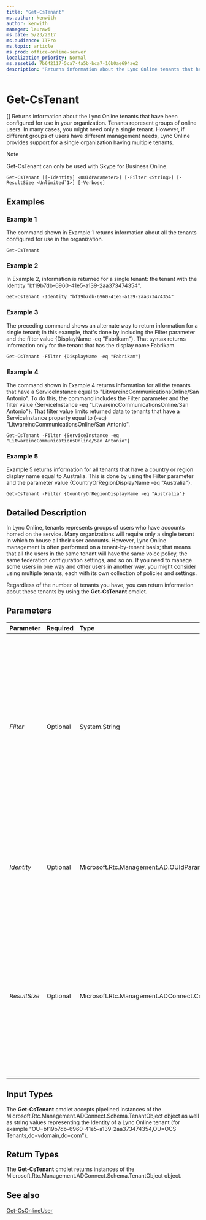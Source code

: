```yaml
---
title: "Get-CsTenant"
ms.author: kenwith
author: kenwith
manager: laurawi
ms.date: 5/23/2017
ms.audience: ITPro
ms.topic: article
ms.prod: office-online-server
localization_priority: Normal
ms.assetid: 7b642117-5ca7-4a5b-bca7-16b0ae694ae2
description: "Returns information about the Lync Online tenants that have been configured for use in your organization. Tenants represent groups of online users. In many cases, you might need only a single tenant. However, if different groups of users have different management needs, Lync Online provides support for a single organization having multiple tenants."
---
```


# Get-CsTenant
[]
Returns information about the Lync Online tenants that have been configured for use in your organization. Tenants represent groups of online users. In many cases, you might need only a single tenant. However, if different groups of users have different management needs, Lync Online provides support for a single organization having multiple tenants.
  
> [!NOTE]
> Get-CsTenant can only be used with Skype for Business Online. 
  
```
Get-CsTenant [[-Identity] <OUIdParameter>] [-Filter <String>] [-ResultSize <Unlimited`1>] [-Verbose]
```

## Examples
<a name="Examples"> </a>

### Example 1

The command shown in Example 1 returns information about all the tenants configured for use in the organization.
  
```
Get-CsTenant
```

### Example 2

In Example 2, information is returned for a single tenant: the tenant with the Identity "bf19b7db-6960-41e5-a139-2aa373474354".
  
```
Get-CsTenant -Identity "bf19b7db-6960-41e5-a139-2aa373474354"
```

### Example 3

The preceding command shows an alternate way to return information for a single tenant; in this example, that's done by including the Filter parameter and the filter value {DisplayName -eq "Fabrikam"}. That syntax returns information only for the tenant that has the display name Fabrikam.
  
```
Get-CsTenant -Filter {DisplayName -eq "Fabrikam"}
```

### Example 4

The command shown in Example 4 returns information for all the tenants that have a ServiceInstance equal to "LitwareincCommunicationsOnline/San Antonio". To do this, the command includes the Filter parameter and the filter value {ServiceInstance -eq "LitwareincCommunicationsOnline/San Antonio"}. That filter value limits returned data to tenants that have a ServiceInstance property equal to (-eq) "LitwareincCommunicationsOnline/San Antonio".
  
```
Get-CsTenant -Filter {ServiceInstance -eq "LitwareincCommunicationsOnline/San Antonio"}
```

### Example 5

Example 5 returns information for all tenants that have a country or region display name equal to Australia. This is done by using the Filter parameter and the parameter value {CountryOrRegionDisplayName -eq "Australia"}.
  
```
Get-CsTenant -Filter {CountryOrRegionDisplayName -eq "Australia"}
```

## Detailed Description
<a name="DetailedDescription"> </a>

In Lync Online, tenants represents groups of users who have accounts homed on the service. Many organizations will require only a single tenant in which to house all their user accounts. However, Lync Online management is often performed on a tenant-by-tenant basis; that means that all the users in the same tenant will have the same voice policy, the same federation configuration settings, and so on. If you need to manage some users in one way and other users in another way, you might consider using multiple tenants, each with its own collection of policies and settings.
  
Regardless of the number of tenants you have, you can return information about these tenants by using the **Get-CsTenant** cmdlet.
  
## Parameters
<a name="DetailedDescription"> </a>

|**Parameter**|**Required**|**Type**|**Description**|
|:-----|:-----|:-----|:-----|
| _Filter_ <br/> |Optional  <br/> |System.String  <br/> |Enables you to return data by using Active Directory attributes and without having to specify the full Active Directory distinguished name. For example, to retrieve a tenant by using the tenant display name, use syntax similar to this:  <br/> Get-CsTenant -Filter {DisplayName -eq "FabrikamTenant"}  <br/> To return all tenants that use a Fabrikam domain use this syntax:  <br/> Get-CsTenant -Filter {Domains -like "\*fabrikam\*"}  <br/> The Filter parameter uses the same Windows PowerShell filtering syntax is used by the Where-Object cmdlet.  <br/> You cannot use both the Identity parameter and the Filter parameter in the same command.  <br/> |
| _Identity_ <br/> |Optional  <br/> |Microsoft.Rtc.Management.AD.OUIdParameter  <br/> |Active Directory distinguished name of the tenant. For example:  <br/> -Identity "OU=bf19b7db-6960-41e5-a139-2aa373474354,OU=OCS Tenants,dc=litwareinc,dc=com"  <br/> If you do not include either the Identity or the Filter parameter then the **Get-CsTenant** cmdlet will return information about all your tenants. <br/> |
| _ResultSize_ <br/> |Optional  <br/> |Microsoft.Rtc.Management.ADConnect.Core.Unlimited`1  <br/> |Enables you to limit the number of records returned by the cmdlet. For example, to return seven tenants (regardless of the number of tenants that are in your forest) include the ResultSize parameter and set the parameter value to 7. Note that there is no way to guarantee which 7 users will be returned.  <br/> The result size can be set to any whole number between 0 and 2147483647, inclusive. If set to 0 the command will run, but no data will be returned. If you set the tenants to 7 but you have only three contacts in your forest, the command will return those three tenants and then complete without error.  <br/> |
   
## Input Types
<a name="InputTypes"> </a>

The **Get-CsTenant** cmdlet accepts pipelined instances of the Microsoft.Rtc.Management.ADConnect.Schema.TenantObject object as well as string values representing the Identity of a Lync Online tenant (for example "OU=bf19b7db-6960-41e5-a139-2aa373474354,OU=OCS Tenants,dc=vdomain,dc=com").
  
## Return Types
<a name="ReturnTypes"> </a>

The **Get-CsTenant** cmdlet returns instances of the Microsoft.Rtc.Management.ADConnect.Schema.TenantObject object.
  
## See also
<a name="ReturnTypes"> </a>

#### 

[Get-CsOnlineUser](get-csonlineuser.md)


